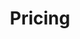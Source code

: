 ---
layout: sidenav-page
title: Pricing
permalink: /acquisition/procurement-process/pricing/
sidenav_ref: acquisition
parent: /acquisition/procurement-process/
---